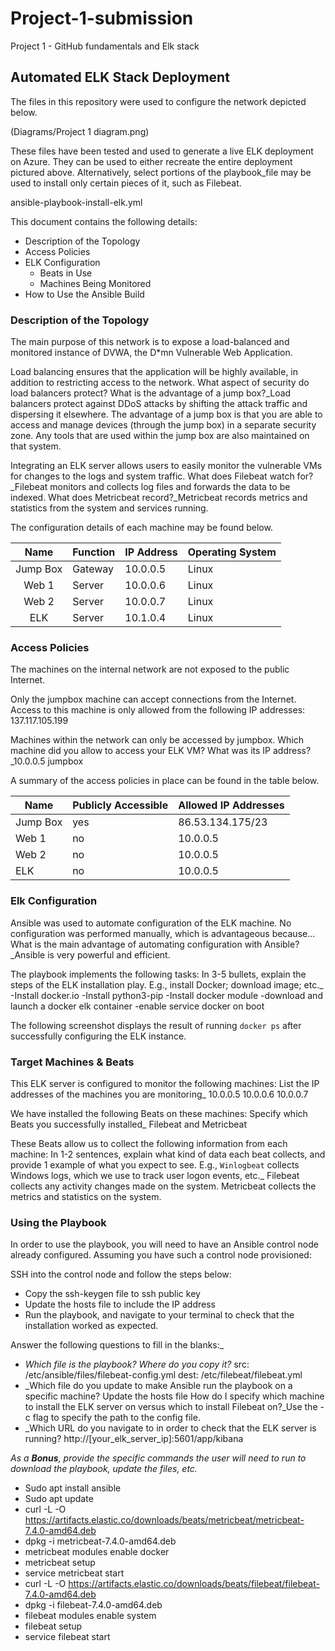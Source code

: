 # Project-1-submission
Project 1 - GitHub fundamentals and Elk stack
## Automated ELK Stack Deployment

The files in this repository were used to configure the network depicted below.

(Diagrams/Project 1 diagram.png)

These files have been tested and used to generate a live ELK deployment on Azure. They can be used to either recreate the entire deployment pictured above. Alternatively, select portions of the playbook_file may be used to install only certain pieces of it, such as Filebeat.

ansible-playbook-install-elk.yml

This document contains the following details:
- Description of the Topology
- Access Policies
- ELK Configuration
  - Beats in Use
  - Machines Being Monitored
- How to Use the Ansible Build


### Description of the Topology

The main purpose of this network is to expose a load-balanced and monitored instance of DVWA, the D*mn Vulnerable Web Application.

Load balancing ensures that the application will be highly available, in addition to restricting access to the network.
What aspect of security do load balancers protect? What is the advantage of a jump box?_Load balancers protect against DDoS attacks by shifting the attack traffic and dispersing it elsewhere. The advantage of a jump box is that you are able to access and manage devices (through the jump box) in a separate security zone. Any tools that are used within the jump box are also maintained on that system.

Integrating an ELK server allows users to easily monitor the vulnerable VMs for changes to the logs and system traffic.
What does Filebeat watch for?_Filebeat monitors and collects log files and forwards the data to be indexed.
What does Metricbeat record?_Metricbeat records metrics and statistics from the system and services running.

The configuration details of each machine may be found below.







|   Name   | Function | IP Address | Operating System |
|:--------:|----------|------------|------------------|
| Jump Box | Gateway  | 10.0.0.5   | Linux            |
| Web 1    | Server   | 10.0.0.6   | Linux            |
| Web 2    | Server   | 10.0.0.7   | Linux            |
| ELK      | Server   | 10.1.0.4   | Linux            |



### Access Policies

The machines on the internal network are not exposed to the public Internet. 

Only the jumpbox machine can accept connections from the Internet. Access to this machine is only allowed from the following IP addresses: 137.117.105.199

Machines within the network can only be accessed by jumpbox.
Which machine did you allow to access your ELK VM? What was its IP address?_10.0.0.5 jumpbox

A summary of the access policies in place can be found in the table below.

| Name     | Publicly Accessible | Allowed IP Addresses |
|----------|---------------------|----------------------|
| Jump Box | yes                 | 86.53.134.175/23     |
| Web 1    | no                  | 10.0.0.5             |
| Web 2    | no                  | 10.0.0.5             |
| ELK      | no                  | 10.0.0.5             |

### Elk Configuration

Ansible was used to automate configuration of the ELK machine. No configuration was performed manually, which is advantageous because...
What is the main advantage of automating configuration with Ansible?_Ansible is very powerful and efficient. 

The playbook implements the following tasks:
In 3-5 bullets, explain the steps of the ELK installation play. E.g., install Docker; download image; etc._
-Install docker.io
-Install python3-pip
-Install docker module
-download and launch a docker elk container
-enable service docker on boot

The following screenshot displays the result of running `docker ps` after successfully configuring the ELK instance.  

### Target Machines & Beats
This ELK server is configured to monitor the following machines:
List the IP addresses of the machines you are monitoring_ 10.0.0.5 10.0.0.6 10.0.0.7 

We have installed the following Beats on these machines:
Specify which Beats you successfully installed_ Filebeat and Metricbeat

These Beats allow us to collect the following information from each machine:
In 1-2 sentences, explain what kind of data each beat collects, and provide 1 example of what you expect to see. E.g., `Winlogbeat` collects Windows logs, which we use to track user logon events, etc._
Filebeat collects any activity changes made on the system.
Metricbeat collects the metrics and statistics on the system.

### Using the Playbook
In order to use the playbook, you will need to have an Ansible control node already configured. Assuming you have such a control node provisioned: 

SSH into the control node and follow the steps below:
- Copy the ssh-keygen file to ssh public key
- Update the hosts file to include the IP address
- Run the playbook, and navigate to your terminal to check that the installation worked as expected.

Answer the following questions to fill in the blanks:_
- _Which file is the playbook? Where do you copy it?_ 
src: /etc/ansible/files/filebeat-config.yml
dest: /etc/filebeat/filebeat.yml
- _Which file do you update to make Ansible run the playbook on a specific machine? Update the hosts file
How do I specify which machine to install the ELK server on versus which to install Filebeat on?_Use the -c flag to specify the path to the config file.
- _Which URL do you navigate to in order to check that the ELK server is running? http://[your_elk_server_ip]:5601/app/kibana

_As a **Bonus**, provide the specific commands the user will need to run to download the playbook, update the files, etc._


- Sudo apt install ansible
- Sudo apt update
- curl -L -O https://artifacts.elastic.co/downloads/beats/metricbeat/metricbeat-7.4.0-amd64.deb
- dpkg -i metricbeat-7.4.0-amd64.deb
- metricbeat modules enable docker
- metricbeat setup
- service metricbeat start
- curl -L -O https://artifacts.elastic.co/downloads/beats/filebeat/filebeat-7.4.0-amd64.deb
- dpkg -i filebeat-7.4.0-amd64.deb
- filebeat modules enable system
- filebeat setup
- service filebeat start
